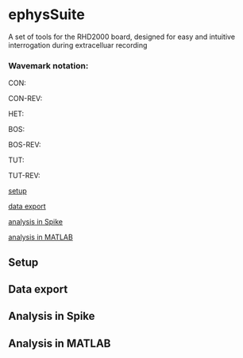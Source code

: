 # ephysSuite
A set of tools for the RHD2000 board, designed for easy and intuitive interrogation during extracelluar recording 

### Wavemark notation:
CON: 

CON-REV: 

HET: 

BOS: 

BOS-REV: 

TUT: 

TUT-REV: 


<a href="#setup">setup</a>

<a href="#export">data export</a>

<a href="#Spike">analysis in Spike</a>

<a href="#matlab">analysis in MATLAB  </a>

 <a name="setup">
 <h2>Setup</h2>
 </a>

<a name="export">
<h2>Data export</h2>
</a>
 
 <a name="Spike">
 <h2>Analysis in Spike</h2>
 </a>
 
 
 <a name="matlab">
 <h2>Analysis in MATLAB</h2>
 </a>
